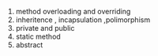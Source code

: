 1. method overloading and overriding
2. inheritence , incapsulation ,polimorphism 
3. private and public
4. static method 
5. abstract 